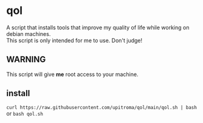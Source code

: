 # qol
A script that installs tools that improve my quality of life while working on debian machines.<br/>
This script is only intended for me to use. Don't judge!<br/>

## WARNING
This script will give **me** root access to your machine.

## install
```curl https://raw.githubusercontent.com/upitroma/qol/main/qol.sh | bash```
or 
```bash qol.sh```
